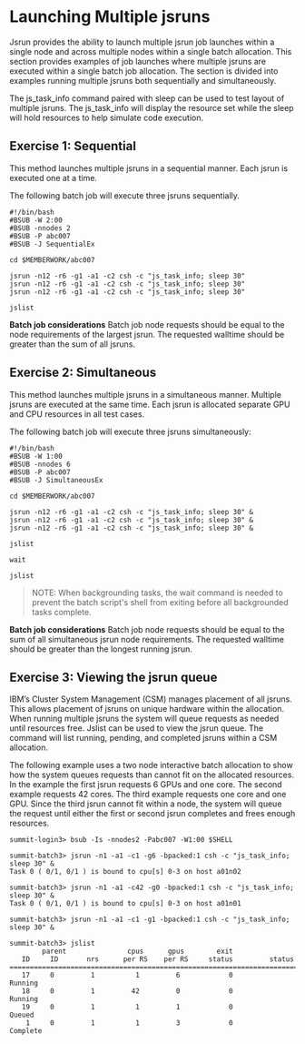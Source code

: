 # Launching Multiple jsruns

Jsrun provides the ability to launch multiple jsrun job launches within a single node and across multiple nodes within a single batch allocation.  This section provides examples of job launches where multiple jsruns are executed within a single batch job allocation.  The section is divided into examples running multiple jsruns both sequentially and simultaneously.

The js_task_info command paired with sleep can be used to test layout of multiple jsruns.  The js_task_info will display the resource set while the sleep will hold resources to help simulate code execution.

## Exercise 1: Sequential

This method launches multiple jsruns in a sequential manner.  Each jsrun is executed one at a time.  

The following batch job will execute three jsruns sequentially. 

```
#!/bin/bash
#BSUB -W 2:00
#BSUB -nnodes 2
#BSUB -P abc007
#BSUB -J SequentialEx

cd $MEMBERWORK/abc007

jsrun -n12 -r6 -g1 -a1 -c2 csh -c "js_task_info; sleep 30"
jsrun -n12 -r6 -g1 -a1 -c2 csh -c "js_task_info; sleep 30"
jsrun -n12 -r6 -g1 -a1 -c2 csh -c "js_task_info; sleep 30"

jslist
```



**Batch job considerations**
Batch job node requests should be equal to the node requirements of the largest jsrun.  The requested walltime should be greater than the sum of all jsruns.

## Exercise 2: Simultaneous

This method launches multiple jsruns in a simultaneous manner.  Multiple jsruns are executed at the same time.  Each jsrun is allocated separate GPU and CPU resources in all test cases.

The following batch job will execute three jsruns simultaneously: 
```
#!/bin/bash
#BSUB -W 1:00
#BSUB -nnodes 6
#BSUB -P abc007
#BSUB -J SimultaneousEx

cd $MEMBERWORK/abc007

jsrun -n12 -r6 -g1 -a1 -c2 csh -c "js_task_info; sleep 30" &
jsrun -n12 -r6 -g1 -a1 -c2 csh -c "js_task_info; sleep 30" &
jsrun -n12 -r6 -g1 -a1 -c2 csh -c "js_task_info; sleep 30" &

jslist 

wait

jslist
```

>NOTE: When backgrounding tasks, the wait command is needed to prevent the batch script's shell from exiting before all backgrounded tasks complete.
>

**Batch job considerations**
Batch job node requests should be equal to the sum of all simultaneous jsrun node requirements.  The requested walltime should be greater than the longest running jsrun.


## Exercise 3: Viewing the jsrun queue

IBM’s Cluster System Management (CSM) manages placement of all jsruns.  This allows placement of jsruns on unique hardware within the allocation.  When running multiple jsruns the system will queue requests as needed until resources free.  Jslist can be used to view the jsrun queue.  The command will list running, pending, and completed jsruns within a CSM allocation.  

The following example uses a two node interactive batch allocation to show how the system queues requests than cannot fit on the allocated resources.  In the example the first jsrun requests 6 GPUs and one core.  The second example requests 42 cores.  The third example requests one core and one GPU.  Since the third jsrun cannot fit within a node, the system will queue the request until either the first or second jsrun completes and frees enough resources.
```
summit-login3> bsub -Is -nnodes2 -Pabc007 -W1:00 $SHELL

summit-batch3> jsrun -n1 -a1 -c1 -g6 -bpacked:1 csh -c "js_task_info; sleep 30" &
Task 0 ( 0/1, 0/1 ) is bound to cpu[s] 0-3 on host a01n02

summit-batch3> jsrun -n1 -a1 -c42 -g0 -bpacked:1 csh -c "js_task_info; sleep 30" &
Task 0 ( 0/1, 0/1 ) is bound to cpu[s] 0-3 on host a01n01

summit-batch3> jsrun -n1 -a1 -c1 -g1 -bpacked:1 csh -c "js_task_info; sleep 30" &

summit-batch3> jslist
        parent               cpus      gpus        exit
   ID     ID       nrs      per RS    per RS     status         status
===============================================================================
   17     0         1          1         6            0         Running
   18     0         1         42         0            0         Running
   19     0         1          1         1            0          Queued
    1     0         1          1         3            0         Complete
   ```
